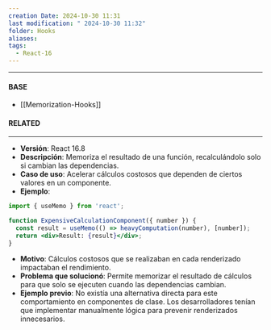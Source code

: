 ```yaml
---
creation Date: 2024-10-30 11:31
last modification: " 2024-10-30 11:32"
folder: Hooks
aliases: 
tags:
  - React-16
---
```

___
#### BASE
- [[Memorization-Hooks]]
#### RELATED
___
- **Versión**: React 16.8
- **Descripción**: Memoriza el resultado de una función, recalculándolo solo si cambian las dependencias.
- **Caso de uso**: Acelerar cálculos costosos que dependen de ciertos valores en un componente.
- **Ejemplo**:
```jsx
import { useMemo } from 'react';

function ExpensiveCalculationComponent({ number }) {
  const result = useMemo(() => heavyComputation(number), [number]);
  return <div>Result: {result}</div>;
}
```
- **Motivo**: Cálculos costosos que se realizaban en cada renderizado impactaban el rendimiento.
- **Problema que solucionó**: Permite memorizar el resultado de cálculos para que solo se ejecuten cuando las dependencias cambian.
- **Ejemplo previo**: No existía una alternativa directa para este comportamiento en componentes de clase. Los desarrolladores tenían que implementar manualmente lógica para prevenir renderizados innecesarios.